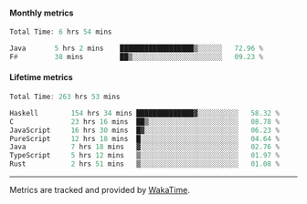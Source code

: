 #### Monthly metrics
<!--START_SECTION:wakamonthly-->

```asm
Total Time: 6 hrs 54 mins

Java       5 hrs 2 mins    ██████████████████▒░░░░░░   72.96 %
F#         38 mins         ██▒░░░░░░░░░░░░░░░░░░░░░░   09.23 %
```

<!--END_SECTION:wakamonthly-->
#### Lifetime metrics
<!--START_SECTION:wakalifetime-->

```asm
Total Time: 263 hrs 53 mins

Haskell        154 hrs 34 mins ██████████████▓░░░░░░░░░░   58.32 %
C              23 hrs 16 mins  ██▒░░░░░░░░░░░░░░░░░░░░░░   08.78 %
JavaScript     16 hrs 30 mins  █▓░░░░░░░░░░░░░░░░░░░░░░░   06.23 %
PureScript     12 hrs 18 mins  █░░░░░░░░░░░░░░░░░░░░░░░░   04.64 %
Java           7 hrs 18 mins   ▓░░░░░░░░░░░░░░░░░░░░░░░░   02.76 %
TypeScript     5 hrs 12 mins   ▒░░░░░░░░░░░░░░░░░░░░░░░░   01.97 %
Rust           2 hrs 51 mins   ▒░░░░░░░░░░░░░░░░░░░░░░░░   01.08 %
```

<!--END_SECTION:wakalifetime-->

---

Metrics are tracked and provided by [WakaTime](https://github.com/athul/waka-readme).
